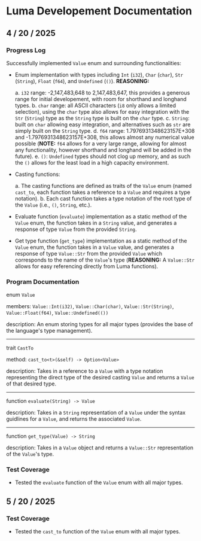 # Luma Developement Documentation

## 4 / 20 / 2025

### Progress Log

Successfully implemented `Value` enum and surrounding functionalities:

* Enum implementation with types including `Int` (`i32`), `Char` (`char`), `Str` (`String`), `Float` (`f64`), and `Undefined` (`()`). **REASONING:**

    a. `i32` range: -2,147,483,648 to 2,147,483,647, this provides a generous range for initial developement, with room for shorthand and longhand types.
    b. `char` range: all ASCII characters (`i8` only allows a limited selection), using the `char` type also allows for easy integration with the `Str` (`String`) type as the `String` type is built on the `char` type.
    c. `String`: built on `char` allowing easy integration, and alternatives such as `str` are simply built on the `String` type.
    d. `f64` range: 1.7976931348623157E+308 and -1.7976931348623157E+308, this allows almost any numerical value possible (**NOTE:** `f64` allows for a very large range, allowing for almost any functionality, however shorthand and longhand will be added in the future).
    e. `()`: `Undefined` types should not clog up memory, and as such the `()` allows for the least load in a high capacity environment.

* Casting functions:

    a. The casting functions are defined as traits of the `Value` enum (named `cast_to`, each function takes a reference to a `Value` and requires a type notation).
    b. Each cast function takes a type notation of the root type of the `Value` (i.e., `()`, `String`, etc.).

* Evaluate function (`evaluate`) implementation as a static method of the `Value` enum, the function takes in a `String` value, and generates a response of type `Value` from the provided `String`.

* Get type function (`get_type`) implementation as a static method of the `Value` enum, the function takes in a `Value` value, and generates a response of type `Value::Str` from the provided `Value` which corresponds to the name of the `Value`'s type (**REASONING:** A `Value::Str` allows for easy referencing directly from Luma functions).

### Program Documentation

enum `Value`

members: `Value::Int(i32)`, `Value::Char(char)`, `Value::Str(String)`, `Value::Float(f64)`, `Value::Undefined(())`

description: An enum storing types for all major types (provides the base of the language's type management).

__________________________________________________________________________________________________________________

trait `CastTo`

method: `cast_to<t>(&self) -> Option<Value>`

description: Takes in a reference to a `Value` with a type notation representing the direct type of the desired casting `Value` and returns a `Value` of that desired type.

__________________________________________________________________________________________________________________

function `evaluate(String) -> Value`

description: Takes in a `String` representation of a `Value` under the syntax guidlines for a `Value`, and returns the associated `Value`.

__________________________________________________________________________________________________________________

function `get_type(Value) -> String`

description: Takes in a `Value` object and returns a `Value::Str` representation of the `Value`'s type.

### Test Coverage

* Tested the `evaluate` function of the `Value` enum with all major types.

## 5 / 20 / 2025

### Test Coverage

* Tested the `cast_to` function of the `Value` enum with all major types.
